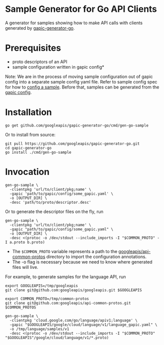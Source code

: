 Sample Generator for Go API Clients
===========================

A generator for samples showing how to make API calls with clients generated by [gapic-generator-go](https://github.com/googleapis/gapic-generator-go).

Prerequisites
===========================
- proto descriptors of an API
- sample configuration written in gapic config*

Note: We are in the process of moving sample configuration out of gapic config into a separate sample config yaml file.
Refer to sample config spec for how to [config a sample](https://github.com/googleapis/gapic-generator/blob/master/src/main/proto/com/google/api/codegen/samplegen/v1p2/sample_config_v1p2.proto). Before that, samples can be generated from the [gapic config](https://github.com/googleapis/gapic-generator/blob/master/src/main/proto/com/google/api/codegen/config.proto).

Installation
===========================
`go get github.com/googleapis/gapic-generator-go/cmd/gen-go-sample`

Or to install from source:
```
git pull https://github.com/googleapis/gapic-generator-go.git
cd gapic-generator-go
go install ./cmd/gen-go-sample
```

Invocation
===========================
```
gen-go-sample \
  -clientpkg 'url/to/client/pkg;name' \
  -gapic 'path/to/gapic/config/some_gapic.yaml' \
  -o [OUTPUT_DIR] \
  -desc 'path/to/proto/descriptor.desc'
```

Or to generate the descriptor files on the fly, run

```
gen-go-sample \
  -clientpkg 'url/to/client/pkg;name' \
  -gapic "path/to/gapic/config/some_gapic.yaml" \
  -o [OUTPUT_DIR] \
  -desc <(protoc -o /dev/stdout --include_imports -I "$COMMON_PROTO" -I a.proto b.proto)
```

- The `$COMMON_PROTO` variable represents a path to the [googleapis/api-common-protos](https://github.com/googleapis/api-common-protos) directory to import the configuration annotations.
- The -o flag is necessary because we need to know where generated files will live.

For example, to generate samples for the language API, run
```
export GOOGLEAPIS=/tmp/googleapis
git clone git@github.com:googleapis/googleapis.git $GOOGLEAPIS

export COMMON_PROTO=/tmp/common-protos
git clone git@github.com:googleapis/api-common-protos.git $COMMON_PROTOS

gen-go-sample \
  -clientpkg 'cloud.google.com/go/language/apiv1;language' \
  -gapic "$GOOGLEAPIS/google/cloud/language/v1/language_gapic.yaml" \
  -o /tmp/language/samples/v1
  -desc <(protoc -o /dev/stdout --include_imports -I "$COMMON_PROTO" "$GOOGLEAPIS"/google/cloud/language/v1/*.proto)
```

